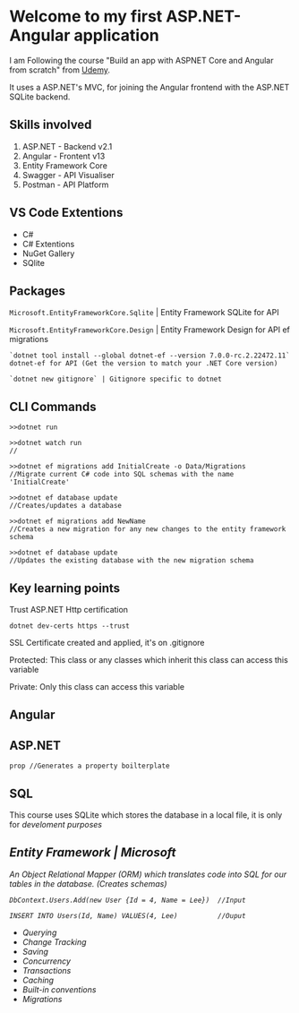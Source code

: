 # Welcome to my first ASP.NET-Angular application

I am Following the course "Build an app with ASPNET Core and Angular from scratch" from [Udemy](https://www.udemy.com/course/build-an-app-with-aspnet-core-and-angular-from-scratch/).

It uses a ASP.NET's MVC, for joining the Angular frontend with the ASP.NET SQLite backend. 


## Skills involved

1. ASP.NET - Backend v2.1
2. Angular - Frontent v13
3. Entity Framework Core
4. Swagger - API Visualiser
5. Postman - API Platform

## VS Code Extentions

* C#
* C# Extentions
* NuGet Gallery
* SQlite

## Packages

  `Microsoft.EntityFrameworkCore.Sqlite` | Entity Framework SQLite for API

  `Microsoft.EntityFrameworkCore.Design` | Entity Framework Design for API ef migrations

```console
`dotnet tool install --global dotnet-ef --version 7.0.0-rc.2.22472.11`
dotnet-ef for API (Get the version to match your .NET Core version)

`dotnet new gitignore` | Gitignore specific to dotnet
```

## CLI Commands

```console
>>dotnet run

>>dotnet watch run
//

>>dotnet ef migrations add InitialCreate -o Data/Migrations 
//Migrate current C# code into SQL schemas with the name 'InitialCreate'

>>dotnet ef database update
//Creates/updates a database                  

>>dotnet ef migrations add NewName
//Creates a new migration for any new changes to the entity framework schema          

>>dotnet ef database update
//Updates the existing database with the new migration schema
```

## Key learning points

Trust ASP.NET Http certification

```console
dotnet dev-certs https --trust
```

SSL Certificate created and applied, it's on .gitignore

Protected: This class or any classes which inherit this class can access this variable

Private: Only this class can access this variable


## Angular


## ASP.NET

```console
prop //Generates a property boilterplate
```


## SQL

This course uses SQLite which stores the database in a local file, it is only for <i>develoment<i/> purposes


## Entity Framework | Microsoft

An Object Relational Mapper (ORM) which translates code into SQL for our tables in the database. (Creates schemas)

```console
DbContext.Users.Add(new User {Id = 4, Name = Lee})  //Input

INSERT INTO Users(Id, Name) VALUES(4, Lee)          //Ouput
```
* Querying
* Change Tracking
* Saving
* Concurrency
* Transactions
* Caching
* Built-in conventions
* Migrations